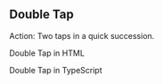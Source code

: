##  Double Tap

Action: Two taps in a quick succession.

Double Tap in HTML
<snippet id='double-tap-html'/>

Double Tap in TypeScript
<snippet id='double-tap-code'/>